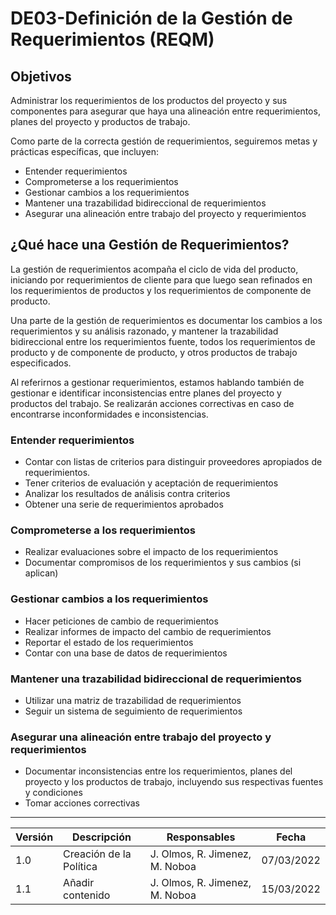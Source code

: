 # DE03-Definición de la Gestión de Requerimientos (REQM)

## Objetivos

Administrar los requerimientos de los productos del proyecto y sus componentes para asegurar que haya una alineación entre requerimientos, planes del proyecto y productos de trabajo.

Como parte de la correcta gestión de requerimientos, seguiremos metas y prácticas específicas, que incluyen:
- Entender requerimientos
- Comprometerse a los requerimientos
- Gestionar cambios a los requerimientos
- Mantener una trazabilidad bidireccional de requerimientos
- Asegurar una alineación entre trabajo del proyecto y requerimientos

## ¿Qué hace una Gestión de Requerimientos?

La gestión de requerimientos acompaña el ciclo de vida del producto, iniciando por requerimientos de cliente para que luego sean refinados en los requerimientos de productos y los requerimientos de componente de producto.

Una parte de la gestión de requerimientos es documentar los cambios a los requerimientos y su análisis razonado, y mantener la trazabilidad bidireccional entre los requerimientos fuente, todos los requerimientos de producto y de componente de producto, y otros productos de trabajo especificados.

Al referirnos a gestionar requerimientos, estamos hablando también de gestionar e identificar inconsistencias entre planes del proyecto y productos del trabajo. Se realizarán acciones correctivas en caso de encontrarse inconformidades e inconsistencias.

### Entender requerimientos   
- Contar con listas de criterios para distinguir proveedores apropiados de requerimientos.
- Tener criterios de evaluación y aceptación de requerimientos
- Analizar los resultados de análisis contra criterios
- Obtener una serie de requerimientos aprobados


### Comprometerse a los requerimientos  
- Realizar evaluaciones sobre el impacto de los requerimientos
- Documentar compromisos de los requerimientos y sus cambios (si aplican)


### Gestionar cambios a los requerimientos  
- Hacer peticiones de cambio de requerimientos
- Realizar informes de impacto del cambio de requerimientos
- Reportar el estado de los requerimientos
- Contar con una base de datos de requerimientos


### Mantener una trazabilidad bidireccional de requerimientos  
- Utilizar una matriz de trazabilidad de requerimientos
- Seguir un sistema de seguimiento de requerimientos


### Asegurar una alineación entre trabajo del proyecto y requerimientos  
- Documentar inconsistencias entre los requerimientos, planes del proyecto y los productos de trabajo, incluyendo sus respectivas fuentes y condiciones
- Tomar acciones correctivas





---



| Versión | Descripción                                  | Responsables     | Fecha      |
| ------- | -------------------------------------------- | ---------------- | ---------- |
| 1.0     | Creación de la Política                      | J. Olmos, R. Jimenez, M. Noboa | 07/03/2022 |
| 1.1     | Añadir contenido                        | J. Olmos, R. Jimenez, M. Noboa| 15/03/2022 |
 

[^1]: Las necesidades, expectativas, restricciones e interfaces de las partes interesadas se recopilan y traducen en requisitos de cliente.
[^2]: Los requisitos de cliente se analizan conjuntamente con el desarrollo
del concepto de operación para inferir conjuntos de requisitos más detallados y precisos llamados “requisitos de producto y de componente
de producto”.




